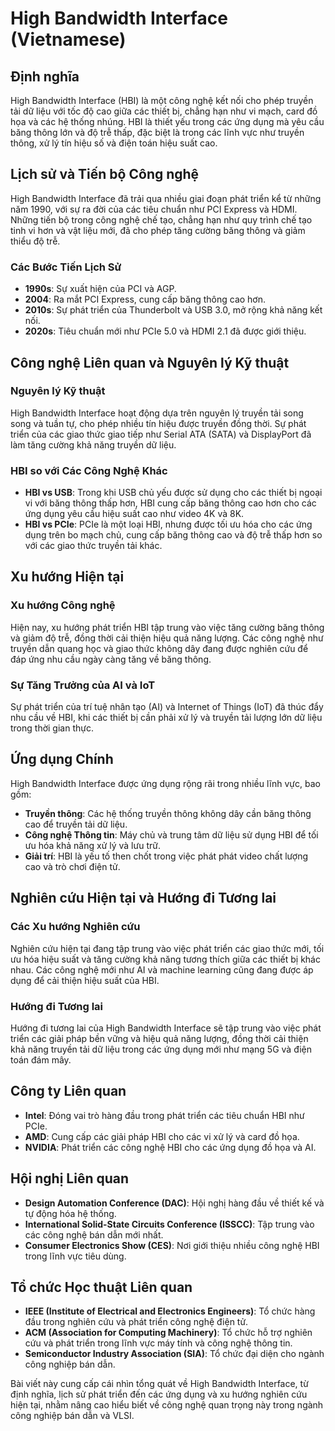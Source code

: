 # High Bandwidth Interface (Vietnamese)

## Định nghĩa

High Bandwidth Interface (HBI) là một công nghệ kết nối cho phép truyền tải dữ liệu với tốc độ cao giữa các thiết bị, chẳng hạn như vi mạch, card đồ họa và các hệ thống nhúng. HBI là thiết yếu trong các ứng dụng mà yêu cầu băng thông lớn và độ trễ thấp, đặc biệt là trong các lĩnh vực như truyền thông, xử lý tín hiệu số và điện toán hiệu suất cao.

## Lịch sử và Tiến bộ Công nghệ

High Bandwidth Interface đã trải qua nhiều giai đoạn phát triển kể từ những năm 1990, với sự ra đời của các tiêu chuẩn như PCI Express và HDMI. Những tiến bộ trong công nghệ chế tạo, chẳng hạn như quy trình chế tạo tinh vi hơn và vật liệu mới, đã cho phép tăng cường băng thông và giảm thiểu độ trễ.

### Các Bước Tiến Lịch Sử

- **1990s**: Sự xuất hiện của PCI và AGP.
- **2004**: Ra mắt PCI Express, cung cấp băng thông cao hơn.
- **2010s**: Sự phát triển của Thunderbolt và USB 3.0, mở rộng khả năng kết nối.
- **2020s**: Tiêu chuẩn mới như PCIe 5.0 và HDMI 2.1 đã được giới thiệu.

## Công nghệ Liên quan và Nguyên lý Kỹ thuật

### Nguyên lý Kỹ thuật

High Bandwidth Interface hoạt động dựa trên nguyên lý truyền tải song song và tuần tự, cho phép nhiều tín hiệu được truyền đồng thời. Sự phát triển của các giao thức giao tiếp như Serial ATA (SATA) và DisplayPort đã làm tăng cường khả năng truyền dữ liệu.

### HBI so với Các Công Nghệ Khác

- **HBI vs USB**: Trong khi USB chủ yếu được sử dụng cho các thiết bị ngoại vi với băng thông thấp hơn, HBI cung cấp băng thông cao hơn cho các ứng dụng yêu cầu hiệu suất cao như video 4K và 8K.
- **HBI vs PCIe**: PCIe là một loại HBI, nhưng được tối ưu hóa cho các ứng dụng trên bo mạch chủ, cung cấp băng thông cao và độ trễ thấp hơn so với các giao thức truyền tải khác.

## Xu hướng Hiện tại

### Xu hướng Công nghệ

Hiện nay, xu hướng phát triển HBI tập trung vào việc tăng cường băng thông và giảm độ trễ, đồng thời cải thiện hiệu quả năng lượng. Các công nghệ như truyền dẫn quang học và giao thức không dây đang được nghiên cứu để đáp ứng nhu cầu ngày càng tăng về băng thông.

### Sự Tăng Trưởng của AI và IoT

Sự phát triển của trí tuệ nhân tạo (AI) và Internet of Things (IoT) đã thúc đẩy nhu cầu về HBI, khi các thiết bị cần phải xử lý và truyền tải lượng lớn dữ liệu trong thời gian thực.

## Ứng dụng Chính

High Bandwidth Interface được ứng dụng rộng rãi trong nhiều lĩnh vực, bao gồm:

- **Truyền thông**: Các hệ thống truyền thông không dây cần băng thông cao để truyền tải dữ liệu.
- **Công nghệ Thông tin**: Máy chủ và trung tâm dữ liệu sử dụng HBI để tối ưu hóa khả năng xử lý và lưu trữ.
- **Giải trí**: HBI là yếu tố then chốt trong việc phát phát video chất lượng cao và trò chơi điện tử.

## Nghiên cứu Hiện tại và Hướng đi Tương lai

### Các Xu hướng Nghiên cứu

Nghiên cứu hiện tại đang tập trung vào việc phát triển các giao thức mới, tối ưu hóa hiệu suất và tăng cường khả năng tương thích giữa các thiết bị khác nhau. Các công nghệ mới như AI và machine learning cũng đang được áp dụng để cải thiện hiệu suất của HBI.

### Hướng đi Tương lai

Hướng đi tương lai của High Bandwidth Interface sẽ tập trung vào việc phát triển các giải pháp bền vững và hiệu quả năng lượng, đồng thời cải thiện khả năng truyền tải dữ liệu trong các ứng dụng mới như mạng 5G và điện toán đám mây.

## Công ty Liên quan

- **Intel**: Đóng vai trò hàng đầu trong phát triển các tiêu chuẩn HBI như PCIe.
- **AMD**: Cung cấp các giải pháp HBI cho các vi xử lý và card đồ họa.
- **NVIDIA**: Phát triển các công nghệ HBI cho các ứng dụng đồ họa và AI.

## Hội nghị Liên quan

- **Design Automation Conference (DAC)**: Hội nghị hàng đầu về thiết kế và tự động hóa hệ thống.
- **International Solid-State Circuits Conference (ISSCC)**: Tập trung vào các công nghệ bán dẫn mới nhất.
- **Consumer Electronics Show (CES)**: Nơi giới thiệu nhiều công nghệ HBI trong lĩnh vực tiêu dùng.

## Tổ chức Học thuật Liên quan

- **IEEE (Institute of Electrical and Electronics Engineers)**: Tổ chức hàng đầu trong nghiên cứu và phát triển công nghệ điện tử.
- **ACM (Association for Computing Machinery)**: Tổ chức hỗ trợ nghiên cứu và phát triển trong lĩnh vực máy tính và công nghệ thông tin.
- **Semiconductor Industry Association (SIA)**: Tổ chức đại diện cho ngành công nghiệp bán dẫn.

Bài viết này cung cấp cái nhìn tổng quát về High Bandwidth Interface, từ định nghĩa, lịch sử phát triển đến các ứng dụng và xu hướng nghiên cứu hiện tại, nhằm nâng cao hiểu biết về công nghệ quan trọng này trong ngành công nghiệp bán dẫn và VLSI.